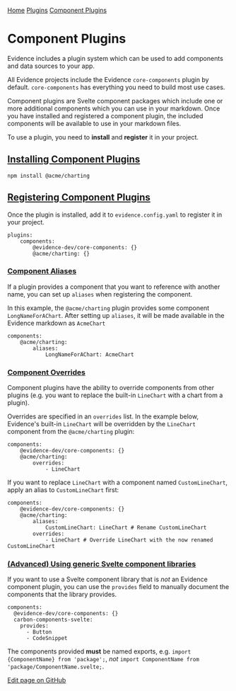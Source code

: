 [Home](https://docs.evidence.dev/) [Plugins](https://docs.evidence.dev/plugins) [Component Plugins](https://docs.evidence.dev/plugins/component-plugins)

# Component Plugins

Evidence includes a plugin system which can be used to add components and data sources to your app.

All Evidence projects include the Evidence `core-components` plugin by default. `core-components` has everything you need to build most use cases.

Component plugins are Svelte component packages which include one or more additional components which you can use in your markdown. Once you have installed and registered a component plugin, the included components will be available to use in your markdown files.

To use a plugin, you need to **install** and **register** it in your project.

## [Installing Component Plugins](https://docs.evidence.dev/plugins/component-plugins\#installing-component-plugins)

```text-sm bash
npm install @acme/charting
```

## [Registering Component Plugins](https://docs.evidence.dev/plugins/component-plugins\#registering-component-plugins)

Once the plugin is installed, add it to `evidence.config.yaml` to register it in your project.

```text-sm yaml
plugins:
    components:
        @evidence-dev/core-components: {}
        @acme/charting: {}
```

### [Component Aliases](https://docs.evidence.dev/plugins/component-plugins\#component-aliases)

If a plugin provides a component that you want to reference with another name, you can set up `aliases` when registering the component.

In this example, the `@acme/charting` plugin provides some component `LongNameForAChart`. After setting up `aliases`, it will be made available in the Evidence markdown as `AcmeChart`

```text-sm yaml
components:
    @acme/charting:
        aliases:
            LongNameForAChart: AcmeChart
```

### [Component Overrides](https://docs.evidence.dev/plugins/component-plugins\#component-overrides)

Component plugins have the ability to override components from other plugins (e.g. you want to replace the built-in `LineChart` with a chart from a plugin).

Overrides are specified in an `overrides` list. In the example below, Evidence's built-in `LineChart` will be overridden by the `LineChart` component from the `@acme/charting` plugin:

```text-sm yaml
components:
    @evidence-dev/core-components: {}
    @acme/charting:
        overrides:
            - LineChart
```

If you want to replace `LineChart` with a component named `CustomLineChart`, apply an alias to `CustomLineChart` first:

```text-sm yaml
components:
    @evidence-dev/core-components: {}
    @acme/charting:
        aliases:
            CustomLineChart: LineChart # Rename CustomLineChart
        overrides:
            - LineChart # Override LineChart with the now renamed CustomLineChart
```

### [(Advanced) Using generic Svelte component libraries](https://docs.evidence.dev/plugins/component-plugins\#advanced-using-generic-svelte-component-libraries)

If you want to use a Svelte component library that is _not_ an Evidence component plugin, you can use the `provides` field to
manually document the components that the library provides.

```text-sm yaml
components:
  @evidence-dev/core-components: {}
  carbon-components-svelte:
    provides:
      - Button
      - CodeSnippet
```

The components provided **must** be named exports, e.g. `import {ComponentName} from 'package';`, _not_ `import ComponentName from 'package/ComponentName.svelte;`.

[Edit page on GitHub](https://github.com/evidence-dev/evidence/edit/next/sites/docs/pages/plugins/component-plugins/index.md)